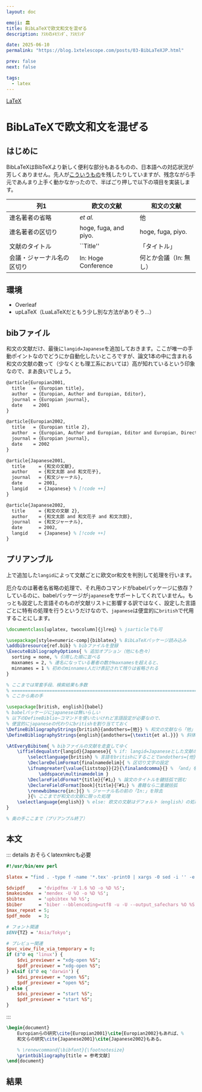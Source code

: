 ```yaml
---
layout: doc

emoji: 🏛️
title: BibLaTeXで欧文和文を混ぜる
description: ｱｽﾓのﾒﾓﾗﾝﾀﾞ、ｱｽﾓﾗﾝﾀﾞ

date: 2025-06-10
permalink: "https://blog.1xtelescope.com/posts/03-BibLaTeXJP.html"

prev: false
next: false

tags:
  - latex
---
```


[LaTeX](../tags/latex)

# BibLaTeXで欧文和文を混ぜる

## はじめに

BibLaTeXはBibTeXより新しく便利な部分もあるものの、日本語への対応状況が芳しくありません。先人が[こういうもの](https://github.com/kmaed/biblatex-japanese.git)を残したりしていますが、残念ながら手元であんまり上手く動かなかったので、半ばごり押しで以下の項目を実装します。

| 列1 | 欧文の文献 | 和文の文献 |
|-----|-----|-----|
| 連名著者の省略 | *et al.* | 他 |
| 連名著者の区切り | hoge, fuga, and piyo. | hoge, fuga, piyo. |
| 文献のタイトル | ``Title'' | 「タイトル」 |
| 会議・ジャーナル名の区切り | In: Hoge Conference | 何とか会議（In: 無し） |

## 環境

- Overleaf
- upLaTeX（LuaLaTeXだともう少し別な方法がありそう…）

## bibファイル

和文の文献だけ、最後に`langid=Japanese`を追加しておきます。ここが唯一の手動ポイントなのでどうにか自動化したいところですが、論文1本の中に含まれる和文の文献の数って（少なくとも理工系においては）高が知れているという印象なので、まあ良いでしょう。

```tex
@article{Europian2001,
  title   = {Europian title},
  author  = {Europian, Author and Europian, Editor},
  journal = {Europian journal},
  date    = 2001
}

@article{Europian2002,
  title   = {Europian title 2},
  author  = {Europian, Author and Europian, Editor and Europian, Director},
  journal = {Europian journal},
  date    = 2002
}

@article{Japanese2001,
  title     = {和文の文献},
  author    = {和文太郎 and 和文花子},
  journal   = {和文ジャーナル},
  date      = 2001,
  langid    = {Japanese} % [!code ++]
}

@article{Japanese2002,
  title     = {和文の文献 2},
  author    = {和文太郎 and 和文花子 and 和文次郎},
  journal   = {和文ジャーナル},
  date      = 2002,
  langid    = {Japanese} % [!code ++]
}
```

## プリアンブル

上で追加した`langid`によって文献ごとに欧文or和文を判別して処理を行います。

厄介なのは著者名省略の処理で、それ用のコマンドがbabelパッケージに依存？しているのに、babelパッケージが`japanese`をサポートしてくれていません。もっとも設定した言語そのものが文献リストに影響する訳ではなく、設定した言語ごとに特有の処理を行うというだけなので、`japanese`は便宜的に`british`で代用することにします。

```tex
\documentclass[uplatex, twocolumn]{jlreq} % jsarticleでも可

\usepackage[style=numeric-comp]{biblatex} % BibLaTeXパッケージ読み込み
\addbibresource{ref.bib} % bibファイルを登録
\ExecuteBibliographyOptions{ % 追加オプション（他にも色々）
  sorting = none, % 引用した順に並べる
  maxnames = 2, % 連名になっている著者の数がmaxnamesを超えると、
  minnames = 1 % 初めのminnames人だけ表記されて残りは省略される
}

% ここまでは常套手段、検索結果も多数
% ===============================================================================
% ここから奥の手

\usepackage[british, english]{babel}
% babelパッケージにjapaneseは無いらしい
% 以下のDefineBiblio~コマンドを使いたいけれど言語設定が必要なので、
% 便宜的にjapaneseの代わりにbritishを割り当てておく
\DefineBibliographyStrings{british}{andothers={他}} % 和文の文献なら「他」
\DefineBibliographyStrings{english}{andothers={\textit{et al.}}} % 斜体にする

\AtEveryBibitem{ % bibファイルの文献を走査してゆく
    \iffieldequalstr{langid}{Japanese}{ % if: langid=Japaneseとした文献のみピックアップ
        \selectlanguage{british} % 言語をbritishにすることでandothers={他}が適用される
        \DeclareDelimFormat{finalnamedelim}{ % 区切り文字の設定
        \ifnumgreater{\value{liststop}}{2}{\finalandcomma}{} % 「and」を使わせない
            \addspace\multinamedelim }
        \DeclareFieldFormat*{title}{「#1」} % 論文のタイトルを鍵括弧で囲む
        \DeclareFieldFormat[book]{title}{『#1』} % 書籍なら二重鍵括弧
        \renewbibmacro{in:}{} % ジャーナル名の前の「In:」を除去
        }{% ここまでが和文の文献に限った処理
    \selectlanguage{english}} % else: 欧文の文献はデフォルト（english）の処理で良い
}

% 奥の手ここまで（プリアンブル終了）
```

## 本文

::: details おそらくlatexmkrcも必要

```perl
#!/usr/bin/env perl

$latex = "find . -type f -name '*.tex' -print0 | xargs -0 sed -i '' -e 's/、/，/g' -e 's/。/．/g'; uplatex -synctex=1 -halt-on-error -interaction=nonstopmode -file-line-error %O %S";

$dvipdf     = 'dvipdfmx -V 1.6 %O -o %D %S';
$makeindex  = 'mendex -U %O -o %D %S';
$bibtex     = 'upbibtex %O %S';
$biber      = 'biber --bblencoding=utf8 -u -U --output_safechars %O %S';
$max_repeat = 5;
$pdf_mode   = 3;

# フォント関連
$ENV{TZ} = 'Asia/Tokyo';

# プレビュー関連
$pvc_view_file_via_temporary = 0;
if ($^O eq 'linux') {
    $dvi_previewer = "xdg-open %S";
    $pdf_previewer = "xdg-open %S";
} elsif ($^O eq 'darwin') {
    $dvi_previewer = "open %S";
    $pdf_previewer = "open %S";
} else {
    $dvi_previewer = "start %S";
    $pdf_previewer = "start %S";
}
```

:::

```tex
\begin{document}
    Europianらの研究\cite{Europian2001}\cite{Europian2002}もあれば、%
    和文らの研究\cite{Japanese2001}\cite{Japanese2002}もある。

    % \renewcommand{\bibfont}{\footnotesize}
    \printbibliography[title = 参考文献]
\end{document}
```

## 結果

<ImageGroup
  :sources="[
    '/images/2025/03-01.webp',
  ]"
  type="big"
/>
